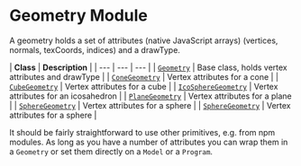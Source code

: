 # Geometry Module

A geometry holds a set of attributes (native JavaScript arrays)
(vertices, normals, texCoords, indices) and a drawType.

| **Class** | **Description** |
| --- | --- | --- |
| [`Geometry`](/#/documentation/api-reference/geometry) | Base class, holds vertex attributes and drawType |
| [`ConeGeometry`](/#/documentation/api-reference/geometry#ConeGeometry) | Vertex attributes for a cone |
| [`CubeGeometry`](/#/documentation/api-reference/geometry#CubeGeometry) | Vertex attributes for a cube |
| [`IcoSphereGeometry`](/#/documentation/api-reference/geometry#IcoSphereGeometry) | Vertex attributes for an icosahedron |
| [`PlaneGeometry`](/#/documentation/api-reference/geometry#PlaneGeometry) | Vertex attributes for a plane |
| [`SphereGeometry`](/#/documentation/api-reference/geometry#SphereGeometry) | Vertex attributes for a sphere |
| [`SphereGeometry`](/#/documentation/api-reference/geometry#SphereGeometry) | Vertex attributes for a sphere |

It should be fairly straightforward to use other primitives, e.g. from npm modules. As long as you have a number of attributes you can wrap them in a `Geometry` or set them directly on a `Model` or a `Program`.

